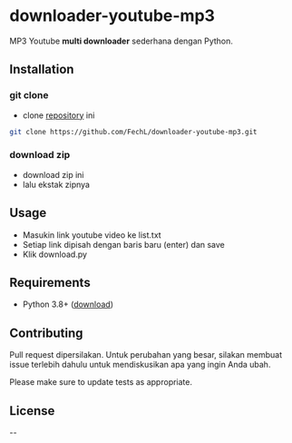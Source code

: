 # downloader-youtube-mp3

MP3 Youtube **multi downloader** sederhana dengan Python.

## Installation

### git clone

* clone [repository](https://github.com/FechL/downloader-youtube-mp3.git) ini

```bash
git clone https://github.com/FechL/downloader-youtube-mp3.git
```

### download zip

* download zip ini
* lalu ekstak zipnya

## Usage

- Masukin link youtube video ke list.txt
- Setiap link dipisah dengan baris baru (enter) dan save
- Klik download.py

## Requirements

* Python 3.8+ ([download](https://www.python.org/downloads/))

## Contributing
Pull request dipersilakan. Untuk perubahan yang besar, silakan membuat issue terlebih dahulu untuk mendiskusikan apa yang ingin Anda ubah.

Please make sure to update tests as appropriate.

## License

--
